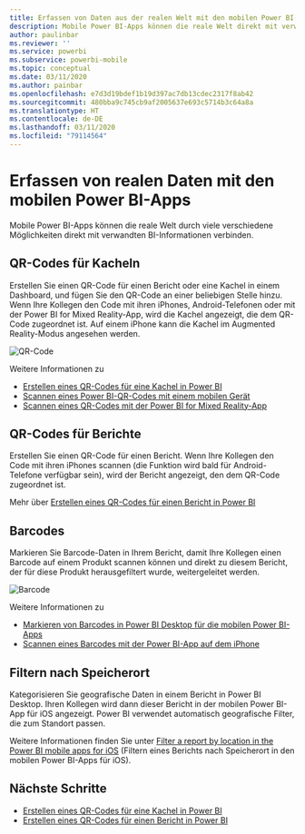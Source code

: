 ```yaml
---
title: Erfassen von Daten aus der realen Welt mit den mobilen Power BI-Apps
description: Mobile Power BI-Apps können die reale Welt direkt mit verwandten BI-Informationen verbinden – es ist keine Suche erforderlich.
author: paulinbar
ms.reviewer: ''
ms.service: powerbi
ms.subservice: powerbi-mobile
ms.topic: conceptual
ms.date: 03/11/2020
ms.author: painbar
ms.openlocfilehash: e7d3d19bdef1b19d397ac7db13cdec2317f8ab42
ms.sourcegitcommit: 480bba9c745cb9af2005637e693c5714b3c64a8a
ms.translationtype: HT
ms.contentlocale: de-DE
ms.lasthandoff: 03/11/2020
ms.locfileid: "79114564"
---
```

# <a name="get-data-from-the-real-world-with-the-power-bi-mobile-apps"></a>Erfassen von realen Daten mit den mobilen Power BI-Apps
Mobile Power BI-Apps können die reale Welt durch viele verschiedene Möglichkeiten direkt mit verwandten BI-Informationen verbinden. 

## <a name="qr-codes-for-tiles"></a>QR-Codes für Kacheln
Erstellen Sie einen QR-Code für einen Bericht oder eine Kachel in einem Dashboard, und fügen Sie den QR-Code an einer beliebigen Stelle hinzu. Wenn Ihre Kollegen den Code mit ihren iPhones, Android-Telefonen oder mit der Power BI for Mixed Reality-App, wird die Kachel angezeigt, die dem QR-Code zugeordnet ist. Auf einem iPhone kann die Kachel im Augmented Reality-Modus angesehen werden.

![QR-Code](./media/mobile-apps-data-in-real-world-context/power-bi-ios-qr-ar-scanner-small.png)

Weitere Informationen zu

* [Erstellen eines QR-Codes für eine Kachel in Power BI](../../service-create-qr-code-for-tile.md)
* [Scannen eines Power BI-QR-Codes mit einem mobilen Gerät](mobile-apps-qr-code.md)
* [Scannen eines QR-Codes mit der Power BI for Mixed Reality-App](mobile-mixed-reality-app.md#scan-a-report-qr-code-in-holographic-view)

## <a name="qr-codes-for-reports"></a>QR-Codes für Berichte
Erstellen Sie einen QR-Code für einen Bericht.  Wenn Ihre Kollegen den Code mit ihren iPhones scannen (die Funktion wird bald für Android-Telefone verfügbar sein), wird der Bericht angezeigt, den dem QR-Code zugeordnet ist. 

Mehr über [Erstellen eines QR-Codes für einen Bericht in Power BI](../../service-create-qr-code-for-report.md)

## <a name="barcodes"></a>Barcodes
Markieren Sie Barcode-Daten in Ihrem Bericht, damit Ihre Kollegen einen Barcode auf einem Produkt scannen können und direkt zu diesem Bericht, der für diese Produkt herausgefiltert wurde, weitergeleitet werden.

![Barcode](./media/mobile-apps-data-in-real-world-context/power-bi-barcode-scanner.png)

Weitere Informationen zu

* [Markieren von Barcodes in Power BI Desktop für die mobilen Power BI-Apps](../../desktop-mobile-barcodes.md)
* [Scannen eines Barcodes mit der Power BI-App auf dem iPhone](mobile-apps-scan-barcode-iphone.md)

## <a name="filter-by-location"></a>Filtern nach Speicherort
Kategorisieren Sie geografische Daten in einem Bericht in Power BI Desktop. Ihren Kollegen wird dann dieser Bericht in der mobilen Power BI-App für iOS angezeigt. Power BI verwendet automatisch geografische Filter, die zum Standort passen.

Weitere Informationen finden Sie unter [Filter a report by location in the Power BI mobile apps for iOS](mobile-apps-geographic-filtering.md) (Filtern eines Berichts nach Speicherort in den mobilen Power BI-Apps für iOS).

## <a name="next-steps"></a>Nächste Schritte
* [Erstellen eines QR-Codes für eine Kachel in Power BI](../../service-create-qr-code-for-tile.md)
* [Erstellen eines QR-Codes für einen Bericht in Power BI](../../service-create-qr-code-for-report.md)

